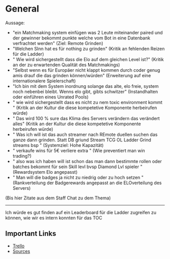 # General

Aussage:

* "ein Matchmaking system einfügen was 2 Leute miteinander paired und der gewinner bekommt punkte welche vom Bot in eine Datenbank verfrachtet werden" (Ziel: Remote Grinden)
* "Welchen SInn hat es für nothing zu grinden" (Kritik an fehlenden Reizen für die Ladder)
* " Wie wird sichergestellt dass die Elo auf dem gleichen Level ist?" (Kritik an der zu erwartenden Qualität des Matchmakings)
* "Selbst wenn es für Europäer nicht klappt kommen durch coder genug amis drauf die das grinden können/würden" (Erweiterung auf eine internationalere Spielerschaft)
* "Ich bin mit dem System inordnung solange das alte, elo freie, system noch nebenbei bleibt. Wenns elo gibt, gibts schwitzer" (Instandhalten oder einführen eines Unrated Pools)
* " wie wird sichergestellt dass es nicht zu nem toxic environment kommt " (Kritik an der Kultur die diese kompetetive Komponente herbeirufen würde)
* " Das wird 100 % sure das Klima des Servers verändern das verändert alles" (Kritik an der Kultur die diese kompetetive Komponente herbeirufen würde)
* " Was ich will ist das auch streamer nach REmote duellen suchen das ganze dann grinden. Statt DB griund Stream TCG OL Ladder Grind streams bsp " (Systemziel: Hohe Kapazität)
* " verkaufe wins für 5€ verliere extra " (Wie preventiert man win trading?)
* " also was ich haben will ist schon das man dann bestimmte rollen oder batches bekommt für sein Skill levl bvsp Diamond Lvl spieler " (Rewardsystem Elo angepasst)
* " Man will die badges ja nicht zu niedrig oder zu hoch setzen " (Rankverteilung der Badgerewards angepasst an die ELOverteilung des Servers)

(Bis hier Zitate aus dem Staff Chat zu dem Thema)

---

Ich würde es gut finden auf ein Leaderboard für die Ladder zugreifen zu können, wie wir es intern konnten für das TOC

## Important Links

* [Trello](https://trello.com/b/4kz7f178/toc-discord)
* [Sources](https://github.com/AracKnight/TcgOnlineRankedBot)